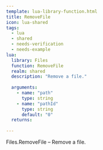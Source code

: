 ```yaml
---
template: lua-library-function.html
title: RemoveFile
icon: lua-shared
tags:
  - lua
  - shared
  - needs-verification
  - needs-example
lua:
  library: Files
  function: RemoveFile
  realm: shared
  description: "Remove a file."
  
  arguments:
    - name: "path"
      type: string
    - name: "pathId"
      type: string
      default: "0"
  returns:
    
---
```


<div class="lua__search__keywords">
Files.RemoveFile &#x2013; Remove a file.
</div>
